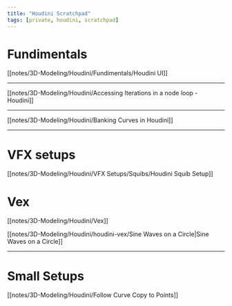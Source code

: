 ```yaml
---
title: "Houdini Scratchpad"
tags: [private, houdini, scratchpad]
---
```


# Fundimentals
[[notes/3D-Modeling/Houdini/Fundimentals/Houdini UI]]



---



[[notes/3D-Modeling/Houdini/Accessing Iterations in a node loop - Houdini]]


---
[[notes/3D-Modeling/Houdini/Banking Curves in Houdini]]



---
# VFX setups

[[notes/3D-Modeling/Houdini/VFX Setups/Squibs/Houdini Squib Setup]]

# Vex
[[notes/3D-Modeling/Houdini/Vex]]

[[notes/3D-Modeling/Houdini/houdini-vex/Sine Waves on a Circle|Sine Waves on a Circle]]


---
# Small Setups

[[notes/3D-Modeling/Houdini/Follow Curve Copy to Points]]


